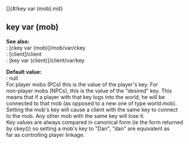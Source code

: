 []{#/key var (mob).md}    
## key var (mob)    
**See also:**    
:   [ckey var (mob)]/mob/var/ckey    
:   [client]/client    
:   [key var (client)]/client/var/key    
<!-- -->    
**Default value:**    
:   null    
For player mobs (PCs) this is the value of the player\'s key. For    
non-player mobs (NPCs), this is the value of the \"desired\" key. This    
means that if a player with that key logs into the world, he will be    
connected to that mob (as opposed to a new one of type world.mob).    
Setting the mob\'s key will cause a client with the same key to connect    
to the mob. Any other mob with the same key will lose it.    
Key values are always compared in canonical form (ie the form returned    
by ckey()) so setting a mob\'s key to \"Dan\", \"dan\" are equivalent as    
far as controlling player linkage.  
